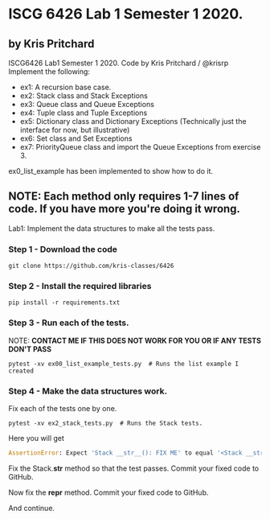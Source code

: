# ISCG 6426 Lab 1 Semester 1 2020.
## by Kris Pritchard

ISCG6426 Lab1 Semester 1 2020. Code by Kris Pritchard / @krisrp
Implement the following:

* ex1: A recursion base case.
* ex2: Stack class and Stack Exceptions
* ex3: Queue class and Queue Exceptions
* ex4: Tuple class and Tuple Exceptions
* ex5: Dictionary class and Dictionary Exceptions (Technically just the interface for now, but illustrative)
* ex6: Set class and Set Exceptions
* ex7: PriorityQueue class and import the Queue Exceptions from exercise 3.


ex0_list_example has been implemented to show how to do it.

## NOTE: Each method only requires 1-7 lines of code. If you have more you're doing it wrong.


Lab1: Implement the data structures to make all the tests pass.

### Step 1 - Download the code

```shell
git clone https://github.com/kris-classes/6426
```

### Step 2 - Install the required libraries


```shell
pip install -r requirements.txt
```

### Step 3 - Run each of the tests.


NOTE: **CONTACT ME IF THIS DOES NOT WORK FOR YOU OR IF ANY TESTS DON'T PASS**
```shell
pytest -xv ex00_list_example_tests.py  # Runs the list example I created
```

### Step 4 - Make the data structures work.

Fix each of the tests one by one.

``` shell
pytest -xv ex2_stack_tests.py  # Runs the Stack tests.
```

Here you will get 
```python
AssertionError: Expect 'Stack __str__(): FIX ME' to equal '<Stack __str__: []>'
```

Fix the Stack.__str__ method so that the test passes.
Commit your fixed code to GitHub.

Now fix the __repr__ method.
Commit your fixed code to GitHub.

And continue.
